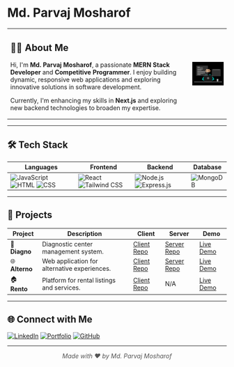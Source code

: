 # Md. Parvaj Mosharof

<table>
  <tr>
    <td>
      <h2>👨‍💻 About Me</h2>
      <p>Hi, I'm <strong>Md. Parvaj Mosharof</strong>, a passionate <strong>MERN Stack Developer</strong> and <strong>Competitive Programmer</strong>. I enjoy building dynamic, responsive web applications and exploring innovative solutions in software development.</p>
      <p>Currently, I'm enhancing my skills in <strong>Next.js</strong> and exploring new backend technologies to broaden my expertise.</p>
    </td>
    <td>
      <img src="https://github.com/mdparvajmosharof/mdparvajmosharof/blob/main/UI%20Developer.gif" alt="Coding GIF" width="300" align="right"/>
    </td>
  </tr>
</table>

---

## 🛠️ Tech Stack

| Languages                                                                                               | Frontend                                                                                                 | Backend                                                                                           | Database                                                                                               |
|---------------------------------------------------------------------------------------------------------|----------------------------------------------------------------------------------------------------------|---------------------------------------------------------------------------------------------------|--------------------------------------------------------------------------------------------------------|
| ![JavaScript](https://img.shields.io/badge/-JavaScript-%23F7DF1E?style=flat-square&logo=javascript)     ![HTML](https://img.shields.io/badge/-HTML5-%23E34F26?style=flat-square&logo=html5&logoColor=white) ![CSS](https://img.shields.io/badge/-CSS3-%231572B6?style=flat-square&logo=css3&logoColor=white) | ![React](https://img.shields.io/badge/-React-%23282C34?style=flat-square&logo=react) ![Tailwind CSS](https://img.shields.io/badge/-Tailwind%20CSS-%2338B2AC?style=flat-square&logo=tailwind-css) | ![Node.js](https://img.shields.io/badge/-Node.js-%2343853D?style=flat-square&logo=node.js&logoColor=white) ![Express.js](https://img.shields.io/badge/-Express.js-%23303A3B?style=flat-square&logo=express) | ![MongoDB](https://img.shields.io/badge/-MongoDB-%2347A248?style=flat-square&logo=mongodb&logoColor=white) |

---

## 📂 Projects

| Project       | Description                                        | Client                                                     | Server                                                     | Demo                                                         |
|---------------|----------------------------------------------------|------------------------------------------------------------|------------------------------------------------------------|--------------------------------------------------------------|
| 🚀 **Diagno** | Diagnostic center management system.               | [Client Repo](https://github.com/mdparvajmosharof/Diagno)  | [Server Repo](https://github.com/mdparvajmosharof/diagno-server) | [Live Demo](https://diagno-auth.web.app)                      |
| 🌐 **Alterno**| Web application for alternative experiences.       | [Client Repo](https://github.com/mdparvajmosharof/alterno) | [Server Repo](https://github.com/mdparvajmosharof/alterno-server) | [Live Demo](https://alterno.web.app/)                         |
| 🏠 **Rento**  | Platform for rental listings and services.         | [Client Repo](https://github.com/mdparvajmosharof/Rento)   | N/A                                                        | [Live Demo](https://rento.web.app/)                           |

---

## 🌐 Connect with Me

[![LinkedIn](https://img.shields.io/badge/LinkedIn-%230077B5?style=flat-square&logo=linkedin&logoColor=white)](https://www.linkedin.com/in/md-parvaj-mosharof)
[![Portfolio](https://img.shields.io/badge/Portfolio-%23f6805e?style=flat-square&logo=netlify&logoColor=white)](https://mdparvajmosharof.netlify.app/)
[![GitHub](https://img.shields.io/badge/GitHub-%23181717?style=flat-square&logo=github&logoColor=white)](https://github.com/mdparvajmosharof)

---

<div align="center" style="font-style: italic; color: #555;">
  Made with ❤️ by Md. Parvaj Mosharof
</div>
